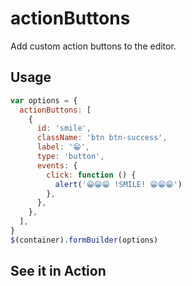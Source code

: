 # actionButtons

Add custom action buttons to the editor.

## Usage

```javascript
var options = {
  actionButtons: [
    {
      id: 'smile',
      className: 'btn btn-success',
      label: '😁',
      type: 'button',
      events: {
        click: function () {
          alert('😁😁😁 !SMILE! 😁😁😁')
        },
      },
    },
  ],
}
$(container).formBuilder(options)
```

## See it in Action

<p data-height="494" data-theme-id="22927" data-embed-version="2" data-slug-hash="aWMjLe" data-default-tab="js, result" data-user="kevinchappell" class="codepen"></p>
